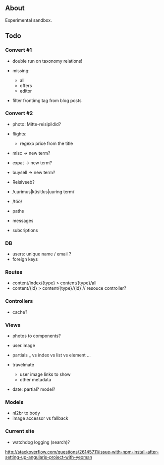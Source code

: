 ## About

Experimental sandbox.

## Todo

### Convert #1

- double run on taxonomy relations!

- missing:

    - all
    - offers
    - editor

- filter frontimg tag from blog posts

### Convert #2

- photo: Mitte-reisipildid?

- flights:
    
    - regexp price from the title

- misc -> new term?
- expat -> new term?
- buysell -> new term?

- Reisiveeb?
- /uurimus|küsitlus|uuring term/
- /töö/

- paths
- messages
- subcriptions

### DB

- users: unique name / email ?
- foreign keys

### Routes

- content/index/{type} > content/{type}/all
- content/{id} > content/{type}/{id} // resouce controller?

### Controllers

- cache?

### Views

- photos to components?

- user.image

- partials _ vs index vs list vs element ...

- travelmate
    - user image links to show
    - other metadata

- date: partial? model?

### Models

- nl2br to body
- image accessor vs fallback

### Current site

- watchdog logging (search)?

http://stackoverflow.com/questions/26145711/issue-with-npm-install-after-setting-up-angularjs-project-with-yeoman
